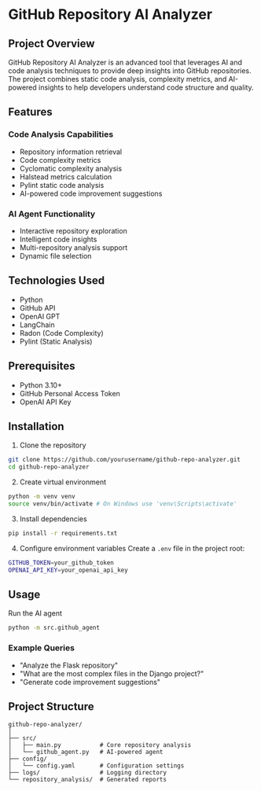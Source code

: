 # GitHub Repository AI Analyzer

## Project Overview

GitHub Repository AI Analyzer is an advanced tool that leverages AI and code analysis techniques to provide deep insights into GitHub repositories. The project combines static code analysis, complexity metrics, and AI-powered insights to help developers understand code structure and quality.

## Features

### Code Analysis Capabilities
- Repository information retrieval
- Code complexity metrics
- Cyclomatic complexity analysis
- Halstead metrics calculation
- Pylint static code analysis
- AI-powered code improvement suggestions

### AI Agent Functionality
- Interactive repository exploration
- Intelligent code insights
- Multi-repository analysis support
- Dynamic file selection

## Technologies Used

- Python
- GitHub API
- OpenAI GPT
- LangChain
- Radon (Code Complexity)
- Pylint (Static Analysis)

## Prerequisites

- Python 3.10+
- GitHub Personal Access Token
- OpenAI API Key

## Installation

1. Clone the repository
```bash
git clone https://github.com/yourusername/github-repo-analyzer.git
cd github-repo-analyzer
```

2. Create virtual environment
```bash
python -m venv venv
source venv/bin/activate # On Windows use 'venv\Scripts\activate'
```

3. Install dependencies
```bash
pip install -r requirements.txt
```

4. Configure environment variables
Create a `.env` file in the project root:
```bash
GITHUB_TOKEN=your_github_token
OPENAI_API_KEY=your_openai_api_key
```

## Usage
Run the AI agent
```bash
python -m src.github_agent
```

### Example Queries
- "Analyze the Flask repository"
- "What are the most complex files in the Django project?"
- "Generate code improvement suggestions"

## Project Structure
```
github-repo-analyzer/
│
├── src/
│   ├── main.py           # Core repository analysis
│   └── github_agent.py   # AI-powered agent
├── config/
│   └── config.yaml       # Configuration settings
├── logs/                 # Logging directory
└── repository_analysis/  # Generated reports
